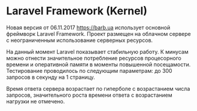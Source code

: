 # Laravel Framework (Kernel)

Новая версия от 06.11.2017 https://barb.ua использует основной фреймворк Laravel Framework. Проект размещен на облачном сервере с 
неограниченным использование серверных ресурсов.

На данный момент Laravel показывает стабильную работу. К минусам можно отнести значительное потребление ресурсов процесорного времени и оперативной памяти в моменты повышенной посещамости. Тестирование проводилось по следующим параметрам: до 300 запросов в секунду на 1 страницу.

Время ответа сервера возрастает по гиперболе с возрастанием числа запросов, значительного роста времени ответа с возрастанием нагрузки не отмечено.
